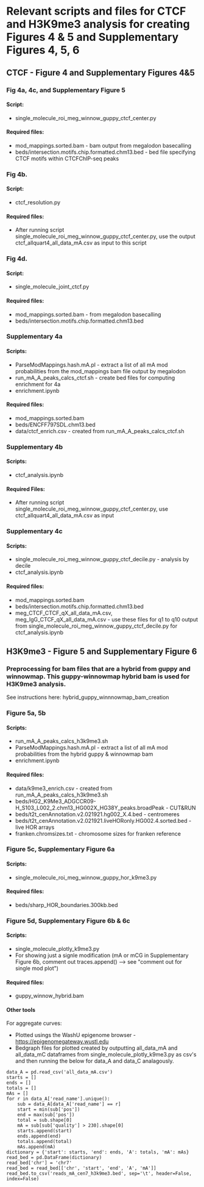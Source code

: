 # Relevant scripts and files for CTCF and H3K9me3 analysis for creating Figures 4 & 5 and Supplementary Figures 4, 5, 6


## CTCF - Figure 4 and Supplementary Figures 4&5 

### Fig 4a, 4c, and Supplementary Figure 5
#### **Script:**
- single_molecule_roi_meg_winnow_guppy_ctcf_center.py
#### **Required files:**
- mod_mappings.sorted.bam - bam output from megalodon basecalling
- beds/intersection.motifs.chip.formatted.chm13.bed - bed file specifying CTCF motifs within CTCFChIP-seq peaks

### Fig 4b.
#### **Script:**
- ctcf_resolution.py
#### **Required files:**
- After running script single_molecule_roi_meg_winnow_guppy_ctcf_center.py, use the output ctcf_allquart4_all_data_mA.csv as input to this script

### Fig 4d.
#### **Script:**
- single_molecule_joint_ctcf.py

#### **Required files:**
- mod_mappings.sorted.bam - from megalodon basecalling
- beds/intersection.motifs.chip.formatted.chm13.bed 


### Supplementary 4a
#### **Scripts:**
- ParseModMappings.hash&#46;mA&#46;pl - extract a list of all mA mod probabilities from the mod_mappings bam file output by megalodon
- run_mA_A_peaks_calcs_ctcf.sh - create bed files for computing enrichment for 4a
- enrichment.ipynb 

#### **Required files:**
- mod_mappings.sorted.bam
- beds/ENCFF797SDL.chm13.bed
- data/ctcf_enrich.csv - created from run_mA_A_peaks_calcs_ctcf.sh

### Supplementary 4b
#### **Scripts:**
- ctcf_analysis.ipynb

#### **Required Files:**
- After running script single_molecule_roi_meg_winnow_guppy_ctcf_center.py, use ctcf_allquart4_all_data_mA.csv as input


### Supplementary 4c

#### **Scripts:**
- single_molecule_roi_meg_winnow_guppy_ctcf_decile.py - analysis by decile
- ctcf_analysis.ipynb

#### **Required files:**
- mod_mappings.sorted.bam
- beds/intersection.motifs.chip.formatted.chm13.bed
- meg_CTCF_CTCF_qX_all_data_mA.csv, meg_IgG_CTCF_qX_all_data_mA.csv - use these files for q1 to q10 output from single_molecule_roi_meg_winnow_guppy_ctcf_decile.py for ctcf_analysis.ipynb



## H3K9me3 - Figure 5 and Supplementary Figure 6
### Preprocessing for bam files that are a hybrid from guppy and winnowmap. This guppy-winnowmap hybrid bam is used for H3K9me3 analysis.
See instructions here: hybrid_guppy_winnnowmap_bam_creation

### Figure 5a, 5b

#### **Scripts:**
- run_mA_A_peaks_calcs_h3k9me3.sh
- ParseModMappings.hash&#46;mA&#46;pl - extract a list of all mA mod probabilities from the hybrid guppy & winnowmap bam
- enrichment.ipynb

#### **Required files:**
- data/k9me3_enrich.csv - created from run_mA_A_peaks_calcs_h3k9me3.sh
- beds/HG2_K9Me3_ADGCCR09-H_S103_L002_2.chm13_HG002X_HG38Y_peaks.broadPeak - CUT&RUN
- beds/t2t_cenAnnotation.v2.021921.hg002_X.4.bed - centromeres
- beds/t2t_cenAnnotation.v2.021921.liveHORonly.HG002.4.sorted.bed - live HOR arrays
- franken.chromsizes.txt - chromosome sizes for franken reference

### Figure 5c, Supplementary Figure 6a
#### **Scripts:**
- single_molecule_roi_meg_winnow_guppy_hor_k9me3.py

#### **Required files:**
- beds/sharp_HOR_boundaries.300kb.bed

### Figure 5d, Supplementary Figure 6b & 6c
#### **Scripts:**
- single_molecule_plotly_k9me3.py
- For showing just a signle modification (mA or mCG in Supplementary Figure 6b, comment out traces.append() --> see "comment out for single mod plot")

#### **Required files:**
- guppy_winnow_hybrid.bam

#### **Other tools**
For aggregate curves:
- Plotted usings the WashU epigenome browser - https://epigenomegateway.wustl.edu
- Bedgraph files for plotted created by outputting all_data_mA and all_data_mC dataframes from single_molecule_plotly_k9me3.py as csv's and then running the below for data_A and data_C analagously.
```
data_A = pd.read_csv('all_data_mA.csv')
starts = []
ends = []
totals = []
mAs = []
for r in data_A['read_name'].unique():
    sub = data_A[data_A['read_name'] == r]
    start = min(sub['pos'])
    end = max(sub['pos'])
    total = sub.shape[0]
    mA = sub[sub['quality'] > 230].shape[0]
    starts.append(start)
    ends.append(end)
    totals.append(total)
    mAs.append(mA)
dictionary = {'start': starts, 'end': ends, 'A': totals, 'mA': mAs}
read_bed = pd.DataFrame(dictionary)
read_bed['chr'] = 'chr7'
read_bed = read_bed[['chr', 'start', 'end', 'A', 'mA']]
read_bed.to_csv('reads_mA_cen7_h3k9me3.bed', sep='\t', header=False, index=False)
```

